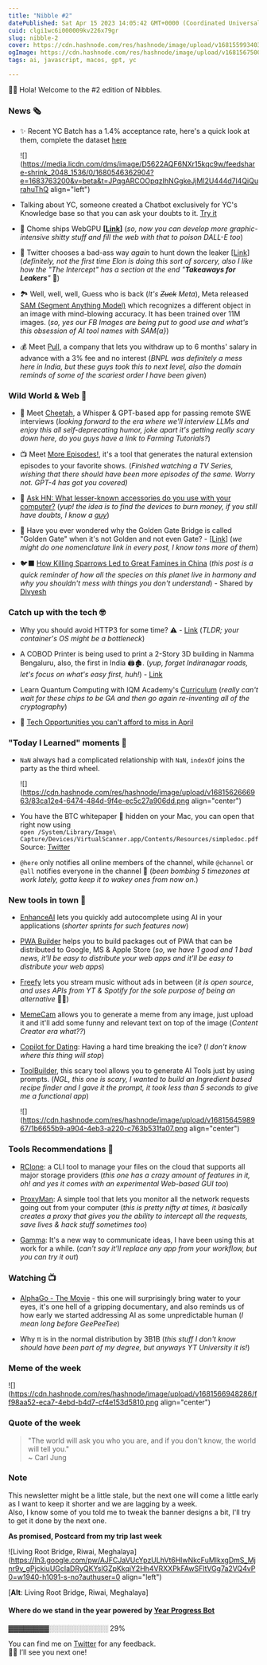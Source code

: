 ```yaml
---
title: "Nibble #2"
datePublished: Sat Apr 15 2023 14:05:42 GMT+0000 (Coordinated Universal Time)
cuid: clgi1wc6i000009kv226x79gr
slug: nibble-2
cover: https://cdn.hashnode.com/res/hashnode/image/upload/v1681559934032/f5a2c1d3-acd4-4e8a-a64b-c33ff1ce9dcc.png
ogImage: https://cdn.hashnode.com/res/hashnode/image/upload/v1681567500155/d4342ae5-b12c-4ee6-870d-9ff129f52548.png
tags: ai, javascript, macos, gpt, yc

---
```


👋🏻 Hola! Welcome to the #2 edition of Nibbles.

### News 🗞️

* ✨ Recent YC Batch has a 1.4% acceptance rate, here's a quick look at them, complete the dataset [here](https://app.launchgravity.com/data-drops/y-combinator-winter-2023-batch)
    
    ![](https://media.licdn.com/dms/image/D5622AQF6NXr15kqc9w/feedshare-shrink_2048_1536/0/1680546362904?e=1683763200&v=beta&t=JPqgARCOOpqzIhNGgkeJjMl2U444d7l4QiQurahuThQ align="left")
    
* Talking about YC, someone created a Chatbot exclusively for YC's Knowledge base so that you can ask your doubts to it. [Try it](https://yc-knowledge-app.vercel.app/)
    
* 🚀 Chome ships WebGPU **\[**[**Link**](https://developer.chrome.com/blog/webgpu-release/)**\]** (*so, now you can develop more graphic-intensive shitty stuff and fill the web with that to poison DALL-E too*)
    
* 🐣 Twitter chooses a bad-ass way *again* to hunt down the leaker \[[Link](https://theintercept.com/2023/04/08/twitter-dmca-github-musk/)\] (*definitely, not the first time Elon is doing this sort of sorcery, also I like how the "The Intercept" has a section at the end "****Takeaways for Leakers****"* 🤣)
    
* 🏞️ Well, well, well, Guess who is back (*It's <s>Zuck</s> Meta*), Meta released [SAM (Segment Anything Model)](https://segment-anything.com/demo) which recognizes a different object in an image with mind-blowing accuracy. It has been trained over 11M images. (*so, yes our FB Images are being put to good use and what's this obsession of AI tool names with SAM{a}*)
    
* 💰 Meet [Pull](https://www.pullnow.com/), a company that lets you withdraw up to 6 months' salary in advance with a 3% fee and no interest (*BNPL was definitely a mess here in India, but these guys took this to next level, also the domain reminds of some of the scariest order I have been given*)
    

### Wild World & Web 🫠

* 🐆 Meet [Cheetah](https://github.com/leetcode-mafia/cheetah), a Whisper & GPT-based app for passing remote SWE interviews (*looking forward to the era where we'll interview LLMs and enjoy this all self-deprecating humor, joke apart it's getting really scary down here, do you guys have a link to Farming Tutorials?*)
    
* 📺 Meet [More Episodes!](https://moreepisodes.com/), it's a tool that generates the natural extension episodes to your favorite shows. (*Finished watching a TV Series, wishing that there should have been more episodes of the same. Worry not. GPT-4 has got you covered)*
    
* 💬 [Ask HN: What lesser-known accessories do you use with your computer?](https://news.ycombinator.com/item?id=35429801) (*yup! the idea is to find the devices to burn money, if you still have doubts, I know a* [*guy*](https://twitter.com/avtansk))
    
* 🌉 Have you ever wondered why the Golden Gate Bridge is called "Golden Gate" when it's not Golden and not even Gate? - \[[Link](https://www.kron4.com/news/bay-area/why-isnt-the-golden-gate-bridge-gold/)\] (*we might do one nomenclature link in every post, I know tons more of them*)
    
* 🐦‍⬛ [How Killing Sparrows Led to Great Famines in China](https://www.historydefined.net/how-killing-sparrows-led-to-one-of-the-greatest-famines-in-history/) (*this post is a quick reminder of how all the species on this planet live in harmony and why you shouldn't mess with things you don't understand*) - Shared by [Divyesh](http://divye.sh/)
    

### Catch up with the tech 🤓

* Why you should avoid HTTP3 for some time? ⚠️ - [Link](https://utcc.utoronto.ca/~cks/space/blog/web/AvoidingHTTP3ForNow) (*TLDR; your container's OS might be a bottleneck*)
    
* A COBOD Printer is being used to print a 2-Story 3D building in Namma Bengaluru, also, the first in India 🖨️🏚️. (*yup, forget Indiranagar roads, let's focus on what's easy first, huh!*) - [Link](https://www.3dnatives.com/en/cobod-printer-used-for-indias-first-2-story-3d-printed-building-180120216/#!)
    
* Learn Quantum Computing with IQM Academy's [Curriculum](https://academy.meetiqm.com/curriculum/index.html) (*really can't wait for these chips to be GA and then go again re-inventing all of the cryptography*)
    
* 🧵 [Tech Opportunities you can't afford to miss in April](https://twitter.com/TiyaTwts/status/1646219314788278277)
    

### "Today I Learned" moments 🤯

* `NaN` always had a complicated relationship with `NaN`, `indexOf` joins the party as the third wheel.
    
    ![](https://cdn.hashnode.com/res/hashnode/image/upload/v1681562666963/83ca12e4-6474-484d-9f4e-ec5c27a906dd.png align="center")
    
* You have the BTC whitepaper 📃 hidden on your Mac, you can open that right now using  
    `open /System/Library/Image\ Capture/Devices/VirtualScanner.app/Contents/Resources/simpledoc.pdf`  
    Source: [Twitter](https://twitter.com/chrisatmachine/status/1643752250752507906?t=54oXCt-ddwU1ZgpeAtW64Q&s=19)
    
* `@here` only notifies all online members of the channel, while `@channel` or `@all` notifies everyone in the channel 🔔 (*been bombing 5 timezones at work lately, gotta keep it to wakey ones from now on.*)
    

### New tools in town 👀

* [EnhanceAI](https://www.producthunt.com/posts/enhance-ai) lets you quickly add autocomplete using AI in your applications (*shorter sprints for such features now*)
    
* [PWA Builder](https://web.dev/pwas-in-app-stores/) helps you to build packages out of PWA that can be distributed to Google, MS & Apple Store (*so, we have 1 good and 1 bad news, it'll be easy to distribute your web apps and it'll be easy to distribute your web apps*)
    
* [Freefy](https://freefy.app/) lets you stream music without ads in between (*it is open source, and uses APIs from YT & Spotify for the sole purpose of being an alternative* 👏🏻)
    
* [MemeCam](https://www.memecam.io/) allows you to generate a meme from any image, just upload it and it'll add some funny and relevant text on top of the image (*Content Creator era what??*)
    
* [Copilot for Dating](https://copilot4dating.com/): Having a hard time breaking the ice? (*I don't know where this thing will stop*)
    
* [ToolBuilder](https://toolbuilder.ai/), this scary tool allows you to generate AI Tools just by using prompts. (*NGL, this one is scary, I wanted to build an Ingredient based recipe finder and I gave it the prompt, it took less than 5 seconds to give me a functional app*)
    
    ![](https://cdn.hashnode.com/res/hashnode/image/upload/v1681564598967/1b6655b9-a904-4eb3-a220-c763b531fa07.png align="center")
    

### Tools Recommendations 💫

* [RClone](https://rclone.org/): a CLI tool to manage your files on the cloud that supports all major storage providers (*this one has a crazy amount of features in it, oh! and yes it comes with an experimental Web-based GUI too*)
    
* [ProxyMan](https://proxyman.io/): A simple tool that lets you monitor all the network requests going out from your computer (*this is pretty nifty at times, it basically creates a proxy that gives you the ability to intercept all the requests, save lives & hack stuff sometimes too*)
    
* [Gamma](https://gamma.app/): It's a new way to communicate ideas, I have been using this at work for a while. (*can't say it'll replace any app from your workflow, but you can try it out*)
    

### Watching 📺

* [AlphaGo - The Movie](https://www.youtube.com/watch?v=WXuK6gekU1Y) - this one will surprisingly bring water to your eyes, it's one hell of a gripping documentary, and also reminds us of how early we started addressing AI as some unpredictable human (*I mean long before GeePeeTee*)
    
* Why π is in the normal distribution by 3B1B (*this stuff I don't know should have been part of my degree, but anyways YT University it is!*)
    

### Meme of the week

![](https://cdn.hashnode.com/res/hashnode/image/upload/v1681566948286/ff98aa52-eca7-4ebd-b4d7-cf4e153d5810.png align="center")

### Quote of the week

> "The world will ask you who you are, and if you don't know, the world will tell you."  
> ~ Carl Jung

### Note

This newsletter might be a little stale, but the next one will come a little early as I want to keep it shorter and we are lagging by a week.  
Also, I know some of you told me to tweak the banner designs a bit, I'll try to get it done by the next one.

**As promised, Postcard from my trip last week**

![Living Root Bridge, Riwai, Meghalaya](https://lh3.google.com/pw/AJFCJaVUcYpzULhVt6HlwNkcFuMIkxgDmS_Mjnr9v_gPjckiuUGcIaDRyQKYslGZpKkqiY2Hh4VRXXPkFAwSFltVGg7a2VQ4vP0=w1940-h1091-s-no?authuser=0 align="left")

\[**Alt**: Living Root Bridge, Riwai, Meghalaya\]

#### **Where do we stand in the year** powered by [Year Progress Bot](https://twitter.com/year_progress/status/1642406532556943360?t=YKFDLRU9TG9gqay_xLmmAQ&s=19)

▓▓▓▓▓▓▓▓░░░░░░░░░░░░ 29%

You can find me on [Twitter](https://twitter.com/AashutoshRathi) for any feedback.  
👋🏻 I’ll see you next one!